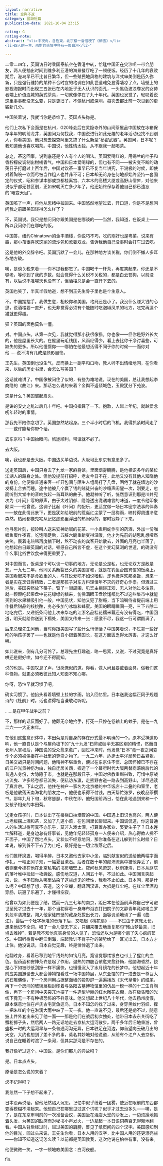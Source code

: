 ```yaml
---
layout: narrative
title: 金與不返
category: 國設短篇
publication-date: 2021-10-04 23:15

rating: G
rating-note:
abstract: "<li>中視角，含極東，北京樓一會借梗了《細雪》</li>
<li>四人的一生、兩對的感情中各有一條白河</li>"

---
```


二零二四年，英国访日时乘国泰航空在香港中转，恰逢中国正在尖沙咀一带会朋友，两人便抽出时间到维多利亚港的海景餐厅吃了一顿便饭。经历了十几年的衰败期后，港岛早已不比昔日繁华，但一些殖民地风格的建筑与洋式审美倒是历久弥新，只是强行维持的某种不合时宜的格调在如此世道难免显得凄凉了点。墙壁上的影视海报时而出现三五张已在内地近乎无人认识的面孔，一头黑色波浪卷发的女侍者端上价值连城的英式茶具，一切就像停在了九十年代。英国也发觉了，轻叹着说这里事事都没怎么变，只是更旧了，不像杭州或深圳，每次去都比前一次见到的更崭新几分。

中国笑着说，我就当你是恭维了。英国点头称是。

他们上次私下会面是在杭州，G20峰会后在灵隐寺外的山间茶屋品中国放在冰箱保存半年的明前龙井，英国问为何找我，中国说进行如此无趣的老年活动也找不到别人，你看美国，他只想去探查阿里又搞了什么新型“秘密武器”。英国问，日本呢？我知道他也喜欢喝茶。中国说，他性情太独，从不跟我一起喝茶。

总之，茶这回事，说到底还是个人有个人的喝法。英国爱喝红的，用锡兰的叶子和香柠檬皮调制出柑橘香气，中国和日本爱喝绿的，但也有不同——被灾变不断的动荡日子打磨过上百年后，中国对饮茶一事早已不复当年讲究，干渴极的时候，即使对着陶碗一饮而尽被当作粗人也并非不可；日本却无论身在何地都始终坚持一套固定的仪式，昭和参谋本部或京都桂离宫、六本木的高楼大厦或高野山僧庐，对他来说似乎都无甚区别，正如宋朝灭亡多少年了，他还始终保存着他自己都已遗忘的“曜变天目”。

英国咳了一声，将他从思绪中拉回来。中国悠然地望过去，开口道，你是不是想问问我之前跟美国谈得怎么样了？

不，英国说。我只是想问问你跟美国是在哪谈的——当然，我知道，在饭桌上——所以我问你们在哪吃的饭。

中国答，纽约Chinatown的金丰酒楼，你说巧不巧，吃的刚好也是粤菜。说来有趣，那小孩很喜欢这家的流沙包和葱姜双龙，告诉我他自己没事时会打车过去吃。

这是他的外交辞令吧。英国沉默了一会儿。在那种地方谈关税，你们倒不嫌人多耳杂地方破。

噢，是谈关税来着——你不提我都忘了。中国喝干一杯茶，再度笑起来。你还是不够老，等你到了我的岁数，就会觉得什么关税不关税的，都是白云苍狗，以前没有，以后说不准哪天也没有了，但酒楼总是会一直开下去的。

英国也笑了，半真半假地道，想不到王先生骨子里也是个生意人。

不。中国摆摆手。我做生意，相较你和美国，格局还是小了。我没什么赚大钱的心思，说酒楼要一直开，也无非觉得必须有个能随时吃泡椒凤爪的地方，吃完再逗个猫就更得趣。

猫？英国的面色莫名一僵。

对。中国点头。从第一次见，我就觉得那小孩很像猫。你也像——但你是野外长大的，他是屋里长大的。在屋里玩毛线团，风雨经得少，看上去比你干净讨喜些，可缺失的更多。所以他憧憬你——哪怕在他最想活得不同于你的时候——而你对他……说不清有几成是顾影自怜。

王先生。英国倒也没生气，反而换上一副平和口吻，教人听不出情绪地问，在你看来，以后的历史书里，会怎么写美国？

这话就难讲了。中国像被问住了似的，有些为难地说。现在的美国，总让我想起李商隐的《曲江》来。那话怎么说的来着？金舆不返倾城色，玉殿犹分下苑波。

这是什么？英国皱起眉头。

是讲的安史之乱过后几十年吧。中国掐指算了一下。抱歉，人越上年纪，就越爱念叨年轻时的事情。

那我先不陪你念叨了。英国忽然站起身。三个半小时后的飞机，我得抓紧时间走了——或许能帮你带个话。

去东京吗？中国抬眼问。旅途顺利，带话就不必了。

去大阪。

噢，我也都是去大阪。中国边买单边说。大阪可比东京有意思多了。

送走英国后，中国只身去了九龙一家麻将馆。里面烟雾腾腾，是他相识多年的某位江湖人的藏身之处。但他没提前打招呼，老友今日不在，此地又没有其他人知晓他的身份，他便像普通来客一样开包间与陌生人组局打了几盘，困倦了就在墙边的沙发椅上合衣而睡。途中他被几个赢了钱的赌徒兴奋的吵嚷声闹醒一次，刚要走，忽而听到大堂中的音响放起一首耳熟的曲子。他凝神听了听，恍然意识到那是川井宪次为《叶问》写的原声，由于太过阴郁、隐隐透出诡谲难言的味道，一度令他印象颇深——他曾说，这调子比起《叶问》的配乐，更适宜做一场日本密宗法事的伴奏——放在此情此景下，更是犹如给眼前的荒诞红尘蒙了一层梅雨，映衬得周遭冷意森然，热闹都像鬼宅从记忆虚影里浮出的热闹似的，霎时寂静了下来。

他寻思片刻，按铃叫人送来安神助眠的花茶、一小盅用蛇作引的药酒，外加一份咖喱鱼蛋作夜宵。吃饱喝足后，五脏六腑重新变得温暖，他才为先前的胡思乱想哑然失笑。裹着电热毯再度躺下时，熬不动夜的宾客开始散去，外面的月亮也半落了。他想起白日跟英国的对话，顿感自己所言不虚，在这个变幻莫测的世道，的确没有什么事比俗世饮食来得更重要了。

对中国而言，饭桌是个可以谈一切事的地方，无论是公是私，也无论双方是敌是友。一九七二年，他同关系断裂已久的美国言和，就是在钓鱼台国宾馆的饭桌上。美国看起来不是食欲重的人，与其说爱吃不如说嗜甜，却也极喜欢那桌饭，想来一者是实在烹饪得精致，二者是那孩子对东方料理恒年不灭的好奇心作祟。但酒过三巡后，美国突然放下筷子，瞥了一眼周围，见宾主相谈正欢、无人对他过多注意，就一颗颗吃起果盘中花花绿绿的糖来，仿佛满眼玉盘珍馐都比不过这些集市中就能买到的水果糖吸引他一般。中国见状，知他又犯了甜瘾，当下暗嘱侍者提前端上用作餐后甜品的核桃酪，务必多加勺冰糖和蜂蜜。美国的眼睛瞬间一亮，三下五除二地吃完后，又递纸条问他上次来华吃的江浙名品桂花糯米藕还有没有得吃，中国回道，明天就给你送到下榻处，美国又传来一张：感激不尽，我这一行可谓圆满了。

后来总理先生问他，当时你跟美国写了些什么悄悄话？中国笑着说，不过拿一些好吃的哄孩子罢了——也就是他自小跟着英国长，在这方面匮乏得太厉害，才这么好哄。

如此说来，倒有几分可怜了。总理先生打趣道，略一思索，又说，不过究竟是真好哄还是假好哄，如今还不得而知。

说的也是。中国叹息了声，很感慨似的道。你看，做人尚且要戴着面具，做我们这种怪物，就更必须教彼此知人知面不知心哪。

你呀，恐怕早就习惯了吧。

确实习惯了。他抬头看着墙壁上挂的字画，陷入回忆里。日本送我这幅正冈子规题诗的《杜鹃》时，话也讲得相当谦敬动听呢。

……是在甲午战争之前？

不，那样的话反而好了。他颇无奈地抬手，打死一只停在卷轴上的蚊子。是在一九二六——大正末年。

在他们这些意识体中，本田菊是对自身的存在形式最不明确的一个。原本受神道影响，他一直自认是个与屋角檐下的“九十九发”扫帚或破伞无甚区别的精怪，然而自长州人掌权后，神国说的受众愈来愈广，回过神来时，他发觉“日本”竟一夜之间变作个必须被供奉在神社里的尊崇之物了。一九二六年，适逢太平洋局势日益紧张，日美交战只是时间问题，他精神不堪重负，便以在东京住不惯、总因怀悼已不存在的江户光景神伤为由，独自迁居关西，捏造了一个幕府时代大阪两替商落魄后代的普通人身份，大隐隐于市。也就是在那段日子，中国对佛教重燃兴致，可惜中原战火流曳、许多经卷都已流失，便私访东瀛，走熊野古道一路去到高野山，详尽通读了真言宗。下山之后，他住在神户一家名为北京楼的中华饭店十二叠的和室里，老板是他散落天南海北的朋友之一，他便也乐得不付钱，白天帮忙张罗，夜晚品茶撰书。那年九月下旬，秋寒瑟瑟，中秋在即，他归国前两日，恰在此地遇到来和一个女孩子相亲的本田菊。

送走女孩子时，日本认出了在楼梯口抽烟管的中国。中国遇上旧识也高兴，两人便上老板摆上酒和茶，又加了几道小菜，在包间里长聊起来。中国调侃道，你这普通人的生活过得可真不亦乐乎，莫非入戏太深，打算置办家业、娶妻生子了？日本连忙解释道，是身边总有好事者，见他年纪轻轻孤身一人便来介绍，热心得教人拂不开面子。中国了然地点头，又状似不经意地问，那你准备在这儿躲到什么时候？日本说，躲到躲不下去了为止吧，最好是在一切尘埃落定后。

他们推杯换盏，喝得半醉，日本又邀他去家中小坐，临别献宝似的送给他两幅字画作礼，一幅正冈子规，一幅夏目漱石。后者在数十年的颠沛流离中被他弄丢了，前者则至今挂在他在北京私宅的书房墙壁上。夜间秋风萧瑟，秋雨凄清，日本从庭院的落叶堆中捡起一枚蝉蜕，感伤地叹道，人间五十年，不过如此。中国闻言笑起来，说，也不知你从哪里沾染了这些虚无的脾性，我看不止如此。日本问，那是什么呢？中国想了想，答道，这个空蝉，翻译回汉语，大抵是红尘吧。在红尘里酒肉穿肠，玩遍了乐遍了，才懂得空寂。

他曾以为如此便是了结，然而一九三七年的南京，距日本在他面前声称自己宁可避世至死才过去十一年，那个当初穿着一身麻布浴衣打扫院子的文静青年竟如嗜血罗刹般军装肃整，闯入他家徒四壁的藏身处拔出长刀，面容讥诮地诵了一遍《曲江》，最后一个吐字标准的音落下后，又唱起《桃花扇》——不过由于这戏太长，想来他记不全词，唱了一会儿便无下文，只翻来覆去地重复那句“残山梦最真，旧境丢难掉”，若是教不知他真实身份的人见了，恐怕还以为是哪个患了失心疯的艺伎。中国听得胃中翻江倒海，端起教训不肖子孙的架势给了一耳光出去，日本方才止住。他没说话，日本自觉无趣，终是悻悻退了出来。

他翻过身，看着已移到地平线处的如钩月亮，竟错觉那缕银白也带上了猩红的血色。但药酒和安神茶许是起了作用，温热的四肢百骸愈来愈舒畅，他脑海昏然，饶是心下如被砂纸刮擦一样不痛快，也慢慢沉入了水月镜花的长梦中。他想起近十年前应美国邀请去大都会博物馆看过一场中国特展，从东亚馆的门一进去是一尊巨大的石雕佛像，下一个房间用占据整面墙的投影屏一遍遍播放《末代皇帝》的结尾，再下一个房间的玻璃展柜封印着与洛阳古墓博物馆里的仿品一模一样的十二生肖陶像，再下一个房间中央突兀地摆了一件造型华丽的红木雕花衣橱，放在极昏暗的光线下竟无一不有种极恐怖的不祥意味。他又想起上世纪八十年代，他去扬州度假，原本惬意地住在卢氏古宅赏鱼逗鸟，日本不知怎的找了过来，身穿黑纹付羽织、撑一把朱红的伞在淋漓大雨中站了一天一夜。他一直说不见，最后还是拗不过，随意披上件外套出来见了他一面——那是他们在战后初次独处，他带日本去东关街吃了蟹粉狮子头，然后两人一路无话地走去京杭大运河散步。两千多年后旧地重游，曾盛极一时的大运河早与一条普通河沟无异，日本驻足在河边，仰首望向云破月出的天空，大约也想到了差不多的事，莫名其妙地对他说道，从前有个江户人去京都，说自己在睡着时渡了一条河，但其实那河是不存在的。

我好像听过这个。中国说。是你们那儿的典故吗？

是。日本点点头。

原话是怎么说的来着？

您不记得吗？

我忽然一下子想不起来了。

日本没再说话，留他茫然陷入沉思。记忆中似乎缠着一团雾，使近在眼前的东西都变得模糊不清起来。他想自己在哪里见过这个词呢？似乎才过去没多久——噢，是了，是在东京审判前的一次准备会议，美国坐在酒店大堂的沙发上，一边烦躁地抓着头发，为英国的缺席而对秘书小声发火，一边拿起一本日语词典百无聊赖地翻看。中国从背后经过时，越过美国的肩膀，瞥见了纸页间的四个汉字。美国感知到他的目光，回过头来说，王先生你看，日本人用的汉字，比中国人用的还更漂亮些——你知不知道这词怎么读？以前都是英国教我，这次他说在柏林有事，没有来。

他便微微一笑，一字一顿地教美国念：白河夜船。

fin.
